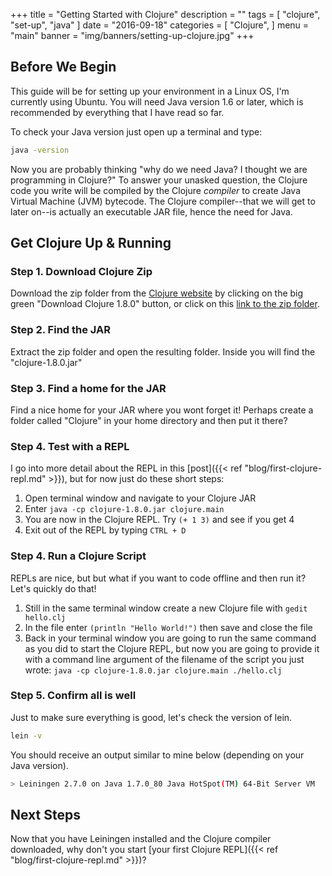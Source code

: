 +++
title = "Getting Started with Clojure"
description = ""
tags = [
    "clojure",
    "set-up",
	"java"
]
date = "2016-09-18"
categories = [
    "Clojure",
]
menu = "main"
banner = "img/banners/setting-up-clojure.jpg"
+++

## Before We Begin

This guide will be for setting up your environment in a Linux OS, I'm currently using Ubuntu. You will need Java version 1.6 or later, which is recommended by everything that I have read so far.

To check your Java version just open up a terminal and type:
```bash
java -version
```

Now you are probably thinking "why do we need Java? I thought we are programming in Clojure?" To answer your unasked question, the Clojure code you write will be compiled by the Clojure *compiler* to create Java Virtual Machine (JVM) bytecode. The Clojure compiler--that we will get to later on--is actually an executable JAR file, hence the need for Java.

## Get Clojure Up & Running

### Step 1. Download Clojure Zip

Download the zip folder from the [Clojure website](http://clojure.org/) by clicking on the big green "Download Clojure 1.8.0" button, or click on this [link to the zip folder](http://repo1.maven.org/maven2/org/clojure/clojure/1.8.0/clojure-1.8.0.zip). 


### Step 2. Find the JAR

Extract the zip folder and open the resulting folder. Inside you will find the "clojure-1.8.0.jar"

### Step 3. Find a home for the JAR

Find a nice home for your JAR where you wont forget it! Perhaps create a folder called "Clojure" in your home directory and then put it there?

### Step 4. Test with a REPL

I go into more detail about the REPL in this [post]({{< ref "blog/first-clojure-repl.md" >}}), but for now just do these short steps:

 1. Open terminal window and navigate to your Clojure JAR
 2. Enter `java -cp clojure-1.8.0.jar clojure.main` 
 3. You are now in the Clojure REPL. Try `(+ 1 3)` and see if you get 4
 4. Exit out of the REPL by typing `CTRL + D`

### Step 4. Run a Clojure Script

REPLs are nice, but but what if you want to code offline and then run it? Let's quickly do that!

 1. Still in the same terminal window create a new Clojure file with `gedit hello.clj`
 2. In the file enter `(println "Hello World!")` then save and close the file
 3. Back in your terminal window you are going to run the same command as you did to start the Clojure REPL, but now you are going to provide it with a command line argument of the filename of the script you just wrote: `java -cp clojure-1.8.0.jar clojure.main ./hello.clj`

### Step 5. Confirm all is well

Just to make sure everything is good, let's check the version of lein.

```bash
lein -v
```
You should receive an output similar to mine below (depending on your Java version).

```bash
> Leiningen 2.7.0 on Java 1.7.0_80 Java HotSpot(TM) 64-Bit Server VM
```

## Next Steps

Now that you have Leiningen installed and the Clojure compiler downloaded, why don't you start [your first Clojure REPL]({{< ref "blog/first-clojure-repl.md" >}})?